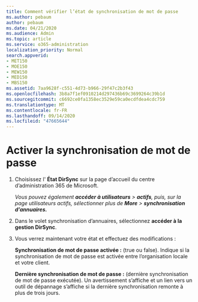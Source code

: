 ```yaml
---
title: Comment vérifier l’état de synchronisation de mot de passe
ms.author: pebaum
author: pebaum
ms.date: 04/21/2020
ms.audience: Admin
ms.topic: article
ms.service: o365-administration
localization_priority: Normal
search.appverid:
- MET150
- MOE150
- MEW150
- MED150
- MBS150
ms.assetid: 7aa9628f-c551-4d73-b966-29f47c2b3f43
ms.openlocfilehash: 3b8a7f1ef0910214d297436b69c3699264c39b1d
ms.sourcegitcommit: c6692ce0fa1358ec3529e59ca0ecdfdea4cdc759
ms.translationtype: MT
ms.contentlocale: fr-FR
ms.lasthandoff: 09/14/2020
ms.locfileid: "47665644"
---
```

# <a name="enable-password-sync"></a>Activer la synchronisation de mot de passe

1.  Choisissez l' **État DirSync** sur la page d’accueil du centre d’administration 365 de Microsoft. 
    
     *Vous pouvez également **accéder à utilisateurs** \> **actifs**, puis, sur la page utilisateurs actifs, sélectionner plus de **More** \> **synchronisation d’annuaires.*** 
    
2. Dans le volet synchronisation d’annuaires, sélectionnez **accéder à la gestion DirSync**. 
    
3. Vous verrez maintenant votre état et effectuez des modifications :
    
    **Synchronisation de mot de passe activée :** (true ou false). Indique si la synchronisation de mot de passe est activée entre l’organisation locale et votre client. 
    
    **Dernière synchronisation de mot de passe :** (dernière synchronisation de mot de passe exécutée). Un avertissement s’affiche et un lien vers un outil de dépannage s’affiche si la dernière synchronisation remonte à plus de trois jours. 
    

